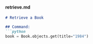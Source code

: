 
#### **retrieve.md**
```markdown
# Retrieve a Book

## Command:
```python
book = Book.objects.get(title="1984")
